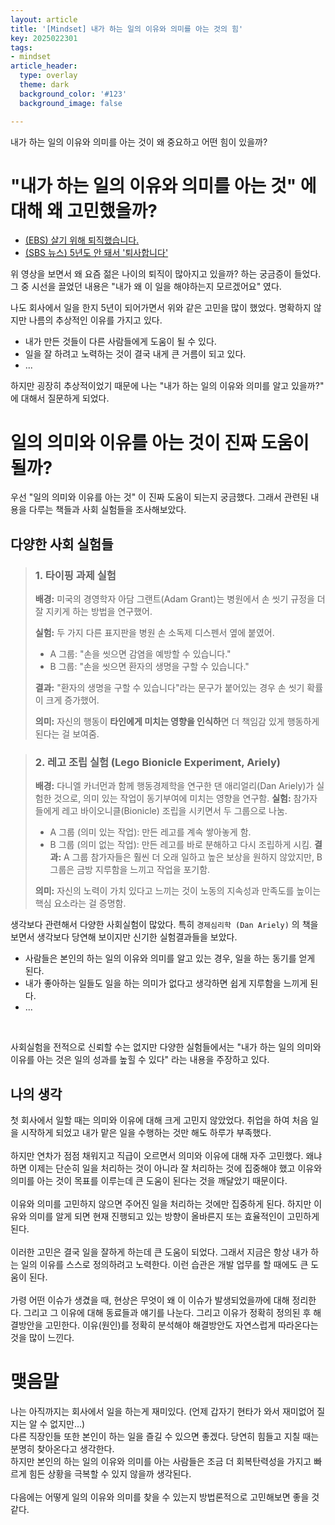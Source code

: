 ```yaml
---
layout: article
title: '[Mindset] 내가 하는 일의 이유와 의미를 아는 것의 힘'
key: 2025022301
tags:
- mindset
article_header:
  type: overlay
  theme: dark
  background_color: '#123'
  background_image: false

---
```


내가 하는 일의 이유와 의미를 아는 것이 왜 중요하고 어떤 힘이 있을까?

<!--more-->

# "내가 하는 일의 이유와 의미를 아는 것" 에 대해 왜 고민했을까?

- [(EBS) 살기 위해 퇴직했습니다.](https://www.youtube.com/watch?v=P2Aam_Jx4lU&t=1913s)
- [(SBS 뉴스) 5년도 안 돼서 '퇴사합니다'](https://www.youtube.com/watch?v=z02z-rRR0R4)


위 영상을 보면서 왜 요즘 젊은 나이의 퇴직이 많아지고 있을까? 하는 궁금증이 들었다. 
그 중 시선을 끌었던 내용은 "내가 왜 이 일을 해야하는지 모르겠어요" 였다. 

나도 회사에서 일을 한지 5년이 되어가면서 위와 같은 고민을 많이 했었다. 명확하지 않지만 나름의 추상적인 이유를 가지고 있다. 
- 내가 만든 것들이 다른 사람들에게 도움이 될 수 있다.
- 일을 잘 하려고 노력하는 것이 결국 내게 큰 거름이 되고 있다. 
- ...

하지만 굉장히 추상적이었기 때문에 나는 "내가 하는 일의 이유와 의미를 알고 있을까?" 에 대해서 질문하게 되었다. 

# 일의 의미와 이유를 아는 것이 진짜 도움이 될까?
우선 "일의 의미와 이유를 아는 것" 이 진짜 도움이 되는지 궁금했다. 그래서 관련된 내용을 다루는 책들과 사회 실험들을 조사해보았다. 

## 다양한 사회 실험들

> ### 1. 타이핑 과제 실험
>**배경:** 미국의 경영학자 아담 그랜트(Adam Grant)는 병원에서 손 씻기 규정을 더 잘 지키게 하는 방법을 연구했어.
>
>**실험:** 두 가지 다른 표지판을 병원 손 소독제 디스펜서 옆에 붙였어.
> - A 그룹: "손을 씻으면 감염을 예방할 수 있습니다."
> - B 그룹: "손을 씻으면 환자의 생명을 구할 수 있습니다."
>
>**결과:** "환자의 생명을 구할 수 있습니다"라는 문구가 붙어있는 경우 손 씻기 확률이 크게 증가했어.
>
>**의미:** 자신의 행동이 **타인에게 미치는 영향을 인식하**면 더 책임감 있게 행동하게 된다는 걸 보여줌.

> ### 2. 레고 조립 실험 (Lego Bionicle Experiment, Ariely)
>
> **배경:** 다니엘 카너먼과 함께 행동경제학을 연구한 댄 애리얼리(Dan Ariely)가 실험한 것으로, 의미 있는 작업이 동기부여에 미치는 영향을 연구함.
> **실험:** 참가자들에게 레고 바이오니클(Bionicle) 조립을 시키면서 두 그룹으로 나눔.
>   - A 그룹 (의미 있는 작업): 만든 레고를 계속 쌓아놓게 함.
>   - B 그룹 (의미 없는 작업): 만든 레고를 바로 분해하고 다시 조립하게 시킴.
> **결과:** A 그룹 참가자들은 훨씬 더 오래 일하고 높은 보상을 원하지 않았지만, B 그룹은 금방 지루함을 느끼고 작업을 포기함.
>
> **의미:** 자신의 노력이 가치 있다고 느끼는 것이 노동의 지속성과 만족도를 높이는 핵심 요소라는 걸 증명함.

생각보다 관련해서 다양한 사회실험이 많았다. 특히 `경제심리학 (Dan Ariely)` 의 책을 보면서 생각보다 당연해 보이지만 신기한 실험결과들을 보았다. 

- 사람들은 본인의 하는 일의 이유와 의미를 알고 있는 경우, 일을 하는 동기를 얻게 된다. 
- 내가 좋아하는 일들도 일을 하는 의미가 없다고 생각하면 쉽게 지루함을 느끼게 된다. 
- ...

<br>

사회실험을 전적으로 신뢰할 수는 없지만 다양한 실험들에서는 "내가 하는 일의 의미와 이유를 아는 것은 일의 성과를 높힐 수 있다" 라는 내용을 주장하고 있다. 

## 나의 생각
첫 회사에서 일할 때는 의미와 이유에 대해 크게 고민지 않았었다. 취업을 하여 처음 일을 시작하게 되었고 내가 맡은 일을 수행하는 것만 해도 하루가 부족했다. 
<br>
<br>
하지만 연차가 점점 채워지고 직급이 오르면서 의미와 이유에 대해 자주 고민했다. 
왜냐하면 이제는 단순히 일을 처리하는 것이 아니라 잘 처리하는 것에 집중해야 했고 이유와 의미를 아는 것이 목표를 이루는데 큰 도움이 된다는 것을 깨달았기 때문이다.
<br>
<br>
이유와 의미를 고민하지 않으면 주어진 일을 처리하는 것에만 집중하게 된다. 
하지만 이유와 의미를 알게 되면 현재 진행되고 있는 방향이 올바른지 또는 효율적인이 고민하게 된다. 
<br>
<br>
이러한 고민은 결국 일을 잘하게 하는데 큰 도움이 되었다. 그래서 지금은 항상 내가 하는 일의 이유를 스스로 정의하려고 노력한다. 이런 습관은 개발 업무를 할 때에도 큰 도움이 된다. 
<br>
<br>
가령 어떤 이슈가 생겼을 때, 현상은 무엇이 왜 이 이슈가 발생되었을까에 대해 정리한다. 그리고 그 이유에 대해 동료들과 얘기를 나눈다. 그리고 이유가 정확히 정의된 후 해결방안을 고민한다. 
이유(원인)를 정확히 분석해야 해결방안도 자연스럽게 따라온다는 것을 많이 느낀다. 

# 맺음말
나는 아직까지는 회사에서 일을 하는게 재미있다. (언제 갑자기 현타가 와서 재미없어 질지는 알 수 없지만...)
<Br>
다른 직장인들 또한 본인이 하는 일을 즐길 수 있으면 좋겠다. 당연히 힘들고 지칠 때는 분명히 찾아온다고 생각한다. 
<Br>
하지만 본인의 하는 일의 이유와 의미를 아는 사람들은 조금 더 회복탄력성을 가지고 빠르게 힘든 상황을 극복할 수 있지 않을까 생각된다. 
<br>
<br>
다음에는 어떻게 일의 이유와 의미를 찾을 수 있는지 방법론적으로 고민해보면 좋을 것 같다. 